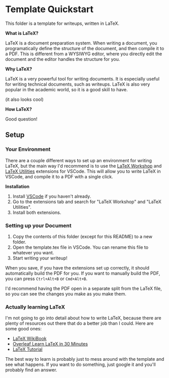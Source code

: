 # Template Quickstart

This folder is a template for writeups, written in LaTeX.

**What is LaTeX?**

LaTeX is a document preparation system. When writing a document, you programatically define the structure of the document, and then compile it to a PDF. This is different from a WYSIWYG editor, where you directly edit the document and the editor handles the structure for you.

**Why LaTeX?**

LaTeX is a very powerful tool for writing documents. It is especially useful for writing technical documents, such as writeups. LaTeX is also very popular in the academic world, so it is a good skill to have.

(it also looks cool)

**How LaTeX?**

Good question!

## Setup

### Your Environment

There are a couple different ways to set up an environment for writing LaTeX, but the main way I'd recommend is to use the [LaTeX Workshop](https://marketplace.visualstudio.com/items?itemName=James-Yu.latex-workshop) and [LaTeX Utilities](https://marketplace.visualstudio.com/items?itemName=tecosaur.latex-utilities) extensions for VSCode.
This will allow you to write LaTeX in VSCode, and compile it to a PDF with a single click.

**Installation**

1. Install [VSCode](https://code.visualstudio.com/) if you haven't already.
2. Go to the extensions tab and search for "LaTeX Workshop" and "LaTeX Utilities".
3. Install both extensions.

### Setting up your Document

1. Copy the contents of this folder (except for this README) to a new folder.
2. Open the template.tex file in VSCode. You can rename this file to whatever you want.
3. Start writing your writeup!

When you save, if you have the extensions set up correctly, it should automatically build the PDF for you. If you want to manually build the PDF, you can press `Ctrl+Alt+B` or `Cmd+Alt+B`.

I'd recommend having the PDF open in a separate split from the LaTeX file, so you can see the changes you make as you make them.

### Actually learning LaTeX

I'm not going to go into detail about how to write LaTeX, because there are plenty of resources out there that do a better job than I could. Here are some good ones:

- [LaTeX WikiBook](https://en.wikibooks.org/wiki/LaTeX)
- [Overleaf Learn LaTeX in 30 Minutes](https://www.overleaf.com/learn/latex/Learn_LaTeX_in_30_minutes)
- [LaTeX Tutorial](https://www.latex-tutorial.com/tutorials/)

The best way to learn is probably just to mess around with the template and see what happens. If you want to do something, just google it and you'll probably find an answer.
